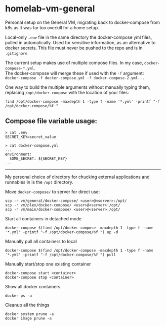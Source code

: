 # homelab-vm-general

Personal setup on the General VM, migrating back to docker-compose from k8s as it was far too overkill for a home setup.

Local-only `.env` file in the same directory the docker-compose yml files, pulled in automatically. Used for sensitive information, as an alternative to docker secrets. This file must never be pushed to the repo and is in `.gitignore`.

The current setup makes use of multiple compose files. In my case, `docker-compose-*.yml`.  
The docker-compose will merge these if used with the `-f` argument:  
`docker-compose -f docker-compose.yml -f docker-compose-2.yml...`

One way to build the multiple arguments without manually typing them, replacing `/opt/docker-compose` with the location of your files:
```
find /opt/docker-compose -maxdepth 1 -type f -name '*.yml' -printf "-f /opt/docker-compose/%f "
```

## Compose file variable usage:
```
> cat .env
SECRET_KEY=secret_value

> cat docker-compose.yml
...
environment:
  SOME_SECRET: ${SECRET_KEY}
...
```

---

My personal choice of directory for chucking external applications and runnables in is the `/opt` directory.

Move `docker-compose/` to server for direct use:
```
scp -r vm/general/docker-compose/ <user>@<server>:/opt/
scp -r vm/plex/docker-compose/ <user>@<server>:/opt/
scp -r vm/main/docker-compose/ <user>@<server>:/opt/
```

Start all containers in detached mode
```
docker-compose $(find /opt/docker-compose -maxdepth 1 -type f -name '*.yml' -printf "-f /opt/docker-compose/%f ") up -d
```

Manually pull all containers to local
```
docker-compose $(find /opt/docker-compose -maxdepth 1 -type f -name '*.yml' -printf "-f /opt/docker-compose/%f ") pull
```

Manually start/stop one existing container
```
docker-compose start <container>
docker-compose stop <container>
```

Show all docker containers
```
docker ps -a
```

Cleanup all the things
```
docker system prune -a
docker image prune -a
```